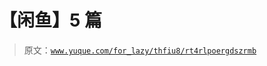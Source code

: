 # 【闲鱼】5 篇

> 原文：[`www.yuque.com/for_lazy/thfiu8/rt4rlpoergdszrmb`](https://www.yuque.com/for_lazy/thfiu8/rt4rlpoergdszrmb)

